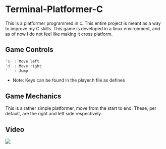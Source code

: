 # Terminal-Platformer-C
This is a platformer programmed in c. This entire project is meant as a way to improve my C skills. 
This game is developed in a linux environment, and as of now I do not feel like making it cross platform. 


## Game Controls
```c
'a' : Move left
'd' : Move right
' ' : Jump
```
* Note: Keys can be found in the player.h file as defines

## Game Mechanics
This is a rather simple platformer, move from the start to end. These, per default, are the right and left side respectively.

## Video
[![](https://i.ytimg.com/vi/twiWRjDgF8Q/hqdefault.jpg?sqp=-oaymwEjCPYBEIoBSFryq4qpAxUIARUAAAAAGAElAADIQj0AgKJDeAE=&rs=AOn4CLC9jYrGGpQTaVtl53Ksey9SmHS5gw)](https://www.youtube.com/watch?v=twiWRjDgF8Q&t=0s)

